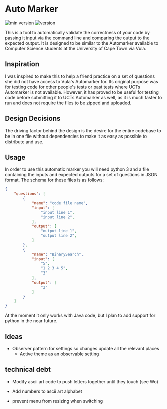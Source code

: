 # Auto Marker
![min version](https://img.shields.io/static/v1?label=python&message=v10.0%2B&color=3776ab&logo=python)
![version](https://img.shields.io/badge/version-0.0.0-orange)

This is a tool to automatically validate the correctness of your code by passing it input via the command line and comparing the output to the expected output. It is designed to be similar to the Automarker available to Computer Science students at the University of Cape Town via Vula.
## Inspiration
I was inspired to make this to help a friend practice on a set of questions she did not have access to Vula's Automarker for. Its original purpose was for testing code for other people's tests or past tests where UCTs Automarker is not available.
However, it has proved to be useful for testing code before submitting it to UCTs Automarker as well, as it is much faster to run and does not require the files to be zipped and uploaded.
## Design Decisions
The driving factor behind the design is the desire for the entire codebase to be in one file without dependencies to make it as easy as possible to distribute and use.
## Usage
In order to use this automatic marker you will need python 3 and a file containing the inputs and expected outputs for a set of questions in JSON format. The schema for these files is as follows:
```json
{
	"questions": [
		{
			"name": "code file name",
			"input": [
				"input line 1",
				"input line 2",
			],
			"output": [
				"output line 1",
				"output line 2",
			]
		},
		{
			"name": "BinarySearch",
			"input": [
				"5",
				"1 2 3 4 5",
				"3"
			],
			"output": [
				"2"
			]
		}
	]
}
```
At the moment it only works with Java code, but I plan to add support for python in the near future.
## Ideas
- Observer pattern for settings so changes update all the relevant places
  - Active theme as an observable setting
## technical debt
- Modify ascii art code to push letters together until they touch (see Wo)
- Add numbers to ascii art alphabet

- prevent menu from resizing when switching